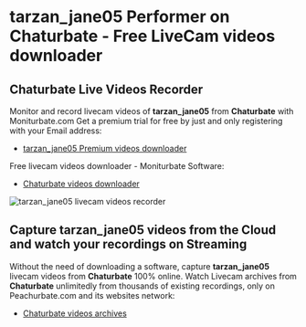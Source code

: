 # tarzan_jane05 Performer on Chaturbate - Free LiveCam videos downloader

## Chaturbate Live Videos Recorder

Monitor and record livecam videos of **tarzan_jane05** from **Chaturbate** with Moniturbate.com
Get a premium trial for free by just and only registering with your Email address:
* [tarzan_jane05 Premium videos downloader](https://moniturbate.com/request-demo-licence-key.html)

Free livecam videos downloader - Moniturbate Software:
* [Chaturbate videos downloader](https://moniturbate.com/moniturbate-download-software.html)

![tarzan_jane05 livecam videos recorder](https://peachurnet.com/templates/moniturbate-software.png)


## Capture tarzan_jane05 videos from the Cloud and watch your recordings on Streaming

Without the need of downloading a software, capture **tarzan_jane05** livecam videos from **Chaturbate** 100% online.
Watch Livecam archives from **Chaturbate** unlimitedly from thousands of existing recordings, only on Peachurbate.com and its websites network:
* [Chaturbate videos archives](https://peachurnet.com/)
